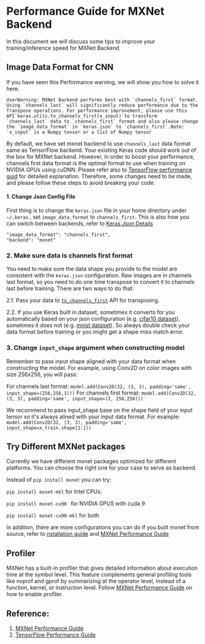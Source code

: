 # Performance Guide for MXNet Backend

In this document we will discuss some tips to improve your training/inference speed for MXNet Backend

## Image Data Format for CNN

If you have seen this Performance warning, we will show you how to solve it here.

```
UserWarning: MXNet Backend performs best with `channels_first` format. Using `channels_last` will significantly reduce performance due to the Transpose operations. For performance improvement, please use this API`keras.utils.to_channels_first(x_input)`to transform `channels_last` data to `channels_first` format and also please change the `image_data_format` in `keras.json` to `channels_first`.Note: `x_input` is a Numpy tensor or a list of Numpy tensor
```

By default, we have set mxnet backend to use `channels_last` data format same as TensorFlow backend. 
Your existing Keras code should work out of the box for MXNet backend. However, in order to boost your performance, 
channels first data format is the optimal format to use when training on NVIDIA GPUs using cuDNN. Please refer also to [TensorFlow performance guid](https://www.tensorflow.org/performance/performance_guide#data_formats) for detailed explanation.
Therefore, some changes need to be made, and please follow these steps to avoid breaking your code.
#### 1. Change Json Config File

First thing is to change the `keras.json` file in your home directory under `~/.keras` , set `image_data_format` to `channels_first`. This is also how you can switch between backends, refer to [Keras Json Details](https://keras.io/backend/#kerasjson-details)
```
"image_data_format": "channels_first", 
"backend": "mxnet"
```

### 2. Make sure data is channels first format

You need to make sure the data shape you provide to the model are consistent with the `keras.json` configuration. Raw images are in channels last format, so you need to do one time transpose to convert it to channels last before training.
There are two ways to do that:

2.1. Pass your data to [`to_channels_first`](https://github.com/awslabs/keras-apache-mxnet/blob/master/keras/utils/np_utils.py#L55) API for transposing.

2.2. If you use Keras built in dataset, sometimes it converts for you automatically based on your json configuration (e.g. 
[cifar10 dataset](https://github.com/awslabs/keras-apache-mxnet/blob/master/keras/datasets/cifar10.py#L40)), sometimes 
it does not (e.g. [mnist dataset](https://github.com/awslabs/keras-apache-mxnet/blob/master/keras/datasets/mnist.py)).
So always double check your data format before training or you might get a shape miss match error.

### 3. Change `input_shape` argument when constructing model
Remember to pass input shape aligned with your data format when constructing the model. For example, using Conv2D on color images with size
256x256, you will pass:

For channels last format:
```model.add(Conv2D(32, (3, 3), padding='same', input_shape=(256,256,3)))```
For channels first format:
```model.add(Conv2D(32, (3, 3), padding='same', input_shape=(3, 256,256)))```

We recommend to pass input_shape base on the shape field of your input tensor so it's always alined with your input data format. For example:
```model.add(Conv2D(32, (3, 3), padding='same', input_shape=x_train.shape[1:]))```

## Try Different MXNet packages

Currently we have different mxnet packages optimized for different platforms. You can choose the right one for your case to serve as backend.

Instead of `pip install mxnet` you can try:
 
`pip install mxnet-mkl` for Intel CPUs:
 
`pip install mxnet-cu90 ` for NVIDIA GPUS with cuda 9
 
`pip install mxnet-cu90-mkl` for both

In addition, there are more configurations you can do if you built mxnet from source, refer to 
[nstallation guide](https://mxnet.incubator.apache.org/install/index.html) and 
[MXNet Performance Guide](https://mxnet.incubator.apache.org/faq/perf.html)


## Profiler
MXNet has a built-in profiler that gives detailed information about execution time at the symbol level. 
This feature complements general profiling tools like nvprof and gprof by summarizing at the operator level, 
instead of a function, kernel, or instruction level. Follow [MXNet Performance Guide](https://mxnet.incubator.apache.org/faq/perf.html)
on how to enable profiler.

## Reference:
1. [MXNet Performance Guide](https://mxnet.incubator.apache.org/faq/perf.html)
2. [TensorFlow Performance Guide](https://www.tensorflow.org/performance/performance_guide#data_formats)

